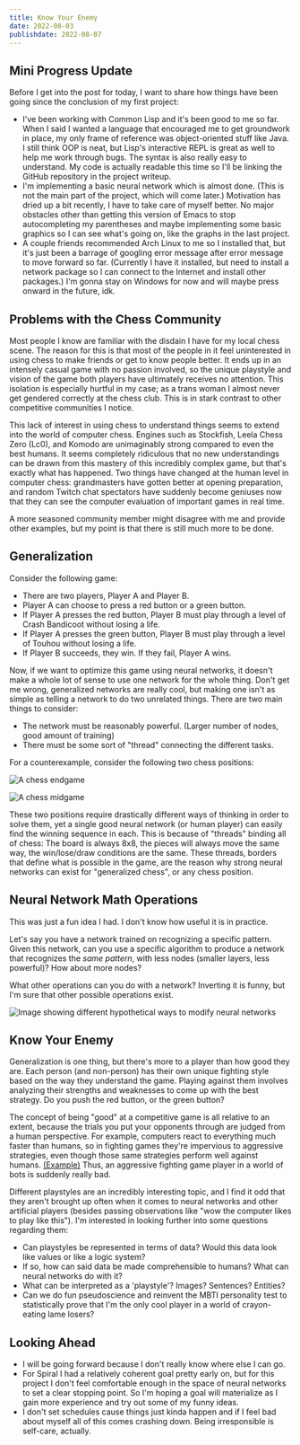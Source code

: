 ```yaml
---
title: Know Your Enemy
date: 2022-08-03
publishdate: 2022-08-07
---
```



## Mini Progress Update

Before I get into the post for today, I want to share how things have been going since the conclusion of my first project:

* I've been working with Common Lisp and it's been good to me so far. When I said I wanted a language that encouraged me to get groundwork in place, my only frame of reference was object-oriented stuff like Java. I still think OOP is neat, but Lisp's interactive REPL is great as well to help me work through bugs. The syntax is also really easy to understand. My code is actually readable this time so I'll be linking the GitHub repository in the project writeup.
* I'm implementing a basic neural network which is almost done. (This is not the main part of the project, which will come later.) Motivation has dried up a bit recently, I have to take care of myself better. No major obstacles other than getting this version of Emacs to stop autocompleting my parentheses and maybe implementing some basic graphics so I can see what's going on, like the graphs in the last project.
* A couple friends recommended Arch Linux to me so I installed that, but it's just been a barrage of googling error message after error message to move forward so far. (Currently I have it installed, but need to install a network package so I can connect to the Internet and install other packages.) I'm gonna stay on Windows for now and will maybe press onward in the future, idk.

## Problems with the Chess Community

Most people I know are familiar with the disdain I have for my local chess scene. The reason for this is that most of the people in it feel uninterested in using chess to make friends or get to know people better. It ends up in an intensely casual game with no passion involved, so the unique playstyle and vision of the game both players have ultimately receives no attention. This isolation is especially hurtful in my case; as a trans woman I almost never get gendered correctly at the chess club. This is in stark contrast to other competitive communities I notice.

This lack of interest in using chess to understand things seems to extend into the world of computer chess. Engines such as Stockfish, Leela Chess Zero (Lc0), and Komodo are unimaginably strong compared to even the best humans. It seems completely ridiculous that no new understandings can be drawn from this mastery of this incredibly complex game, but that's exactly what has happened. Two things have changed at the human level in computer chess: grandmasters have gotten better at opening preparation, and random Twitch chat spectators have suddenly become geniuses now that they can see the computer evaluation of important games in real time.

A more seasoned community member might disagree with me and provide other examples, but my point is that there is still much more to be done.

## Generalization

Consider the following game:

* There are two players, Player A and Player B.
* Player A can choose to press a red button or a green button.
* If Player A presses the red button, Player B must play through a level of Crash Bandicoot without losing a life.
* If Player A presses the green button, Player B must play through a level of Touhou without losing a life.
* If Player B succeeds, they win. If they fail, Player A wins.

Now, if we want to optimize this game using neural networks, it doesn't make a whole lot of sense to use one network for the whole thing. Don't get me wrong, generalized networks are really cool, but making one isn't as simple as telling a network to do two unrelated things. There are two main things to consider:

* The network must be reasonably powerful. (Larger number of nodes, good amount of training)
* There must be some sort of "thread" connecting the different tasks.

For a counterexample, consider the following two chess positions:

![A chess endgame](img1_chess_endgame.png)

![A chess midgame](img2_chess_midgame.png)

These two positions require drastically different ways of thinking in order to solve them, yet a single good neural network (or human player) can easily find the winning sequence in each. This is because of "threads" binding all of chess: The board is always 8x8, the pieces will always move the same way, the win/lose/draw conditions are the same. These threads, borders that define what is possible in the game, are the reason why strong neural networks can exist for "generalized chess", or any chess position.

## Neural Network Math Operations

This was just a fun idea I had. I don't know how useful it is in practice.

Let's say you have a network trained on recognizing a specific pattern. Given this network, can you use a specific algorithm to produce a network that recognizes the *same pattern*, with less nodes (smaller layers, less powerful)? How about more nodes?

What other operations can you do with a network? Inverting it is funny, but I'm sure that other possible operations exist.

![Image showing different hypothetical ways to modify neural networks](img3_network_operations.png)

## Know Your Enemy

Generalization is one thing, but there's more to a player than how good they are. Each person (and non-person) has their own unique fighting style based on the way they understand the game. Playing against them involves analyzing their strengths and weaknesses to come up with the best strategy. Do you push the red button, or the green button?

The concept of being "good" at a competitive game is all relative to an extent, because the trials you put your opponents through are judged from a human perspective. For example, computers react to everything much faster than humans, so in fighting games they're impervious to aggressive strategies, even though those same strategies perform well against humans. [(Example)](https://www.youtube.com/watch?v=o1bfQWy8o08) Thus, an aggressive fighting game player in a world of bots is suddenly really bad.

Different playstyles are an incredibly interesting topic, and I find it odd that they aren't brought up often when it comes to neural networks and other artificial players (besides passing observations like "wow the computer likes to play like this"). I'm interested in looking further into some questions regarding them:

* Can playstyles be represented in terms of data? Would this data look like values or like a logic system?
* If so, how can said data be made comprehensible to humans? What can neural networks do with it?
* What can be interpreted as a 'playstyle'? Images? Sentences? Entities?
* Can we do fun pseudoscience and reinvent the MBTI personality test to statistically prove that I'm the only cool player in a world of crayon-eating lame losers?

## Looking Ahead

* I will be going forward because I don't really know where else I can go.
* For Spiral I had a relatively coherent goal pretty early on, but for this project I don't feel comfortable enough in the space of neural networks to set a clear stopping point. So I'm hoping a goal will materialize as I gain more experience and try out some of my funny ideas.
* I don't set schedules cause things just kinda happen and if I feel bad about myself all of this comes crashing down. Being irresponsible is self-care, actually.